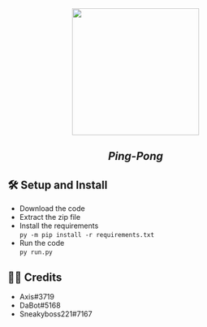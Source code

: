 
<div align="center">
    <img src="https://media.discordapp.net/attachments/846348147709837352/1069665446132977674/logo.jpg" width=250 height=250>
    <h2><i>Ping-Pong</i></h2>
</div>

## 🛠️ Setup and Install 
- Download the code
- Extract the zip file
- Install the requirements  
`py -m pip install -r requirements.txt`
- Run the code  
`py run.py`

## 🐻‍❄️ Credits
- Axis#3719
- DaBot#5168
- Sneakyboss221#7167
